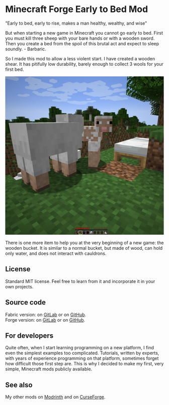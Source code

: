 # Minecraft Forge Early to Bed Mod

"Early to bed, early to rise, makes a man healthy, wealthy, and wise"

But when starting a new game in Minecraft you cannot go early to bed.
First you must kill three sheep with your bare hands or with a wooden sword.
Then you create a bed from the spoil of this brutal act and expect to sleep soundly. - Barbaric.

So I made this mod to allow a less violent start.
I have created a wooden shear.
It has pitifully low durability, barely enough to collect 3 wools for your first bed.

![Screenshot](./images/screenshot2.png "Screenshot")

There is one more item to help you at the very beginning of a new game: the wooden bucket.
It is similar to a normal bucket, but made of wood, can hold only water, and does not interact with cauldrons.

## License

Standard MIT license. Feel free to learn from it and incorporate it in your own projects.

## Source code

Fabric version: on [GitLab](https://gitlab.com/pintergabor/earlytobed.git) or on [GitHub](https://github.com/pinter-gabor-at/earlytobed.git).  
Forge version: on [GitLab](https://gitlab.com/pintergabor/earlytobed-forge.git) or on [GitHub](https://github.com/pinter-gabor-at/earlytobed-forge.git).

## For developers

Quite often, when I start learning programming on a new platform, I find even the simplest examples too complicated.
Tutorials, written by experts, with years of experience programming on that platform, sometimes forget how difficult those first step are.
This is why I decided to make my first, very simple, Minecraft mods publicly available.

## See also

My other mods on [Modrinth](https://modrinth.com/user/pinter.gabor) and on [CurseForge](https://www.curseforge.com/members/pintergabor/projects).
